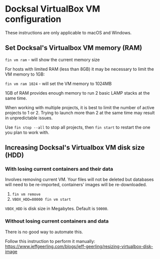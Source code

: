 # Docksal VirtualBox VM configuration

These instructions are only applicable to macOS and Windows.

## Set Docksal's Virtualbox VM memory (RAM)

`fin vm ram` - will show the current memory size

For hosts with limited RAM (less than 8GB) it may be necessary to limit the VM memory to 1GB:

`fin vm ram 1024` - will set the VM memory to 1024MB

1GB of RAM provides enough memory to run 2 basic LAMP stacks at the same time.

When working with multiple projects, it is best to limit the number of active projects to 1 or 2. 
Trying to launch more than 2 at the same time may result in unpredictable issues.

Use `fin stop --all` to stop all projects, then `fin start` to restart the one you plan to work with.

## Increasing Docksal's Virtualbox VM disk size (HDD)

### With losing current containers and their data

Involves removing current VM. Your files will not be deleted but databases will need to be re-imported, containers' images will be re-downloaded.

1. `fin vm remove`
2. `VBOX_HDD=80000 fin vm start`

`VBOX_HDD` is disk size in Megabytes. Default is `50000`.

### Without losing current containers and data

There is no good way to automate this.

Follow this instruction to perform it manually: https://www.jeffgeerling.com/blogs/jeff-geerling/resizing-virtualbox-disk-image
